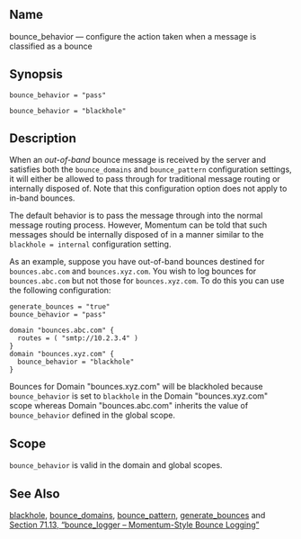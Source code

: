 <a name="conf.ref.bounce_behavior"></a>
## Name

bounce_behavior — configure the action taken when a message is classified as a bounce

## Synopsis

`bounce_behavior = "pass"`

`bounce_behavior = "blackhole"`

<a name="idp23709280"></a>
## Description

When an *out-of-band* bounce message is received by the server and satisfies both the `bounce_domains` and `bounce_pattern` configuration settings, it will either be allowed to pass through for traditional message routing or internally disposed of. Note that this configuration option does not apply to in-band bounces.

The default behavior is to pass the message through into the normal message routing process. However, Momentum can be told that such messages should be internally disposed of in a manner similar to the `blackhole = internal` configuration setting.

As an example, suppose you have out-of-band bounces destined for `bounces.abc.com` and `bounces.xyz.com`. You wish to log bounces for `bounces.abc.com` but not those for `bounces.xyz.com`. To do this you can use the following configuration:

```
generate_bounces = "true"
bounce_behavior = "pass"

domain "bounces.abc.com" {
  routes = ( "smtp://10.2.3.4" )
}
domain "bounces.xyz.com" {
  bounce_behavior = "blackhole"
}
```

Bounces for Domain "bounces.xyz.com" will be blackholed because `bounce_behavior` is set to `blackhole` in the Domain "bounces.xyz.com" scope whereas Domain "bounces.abc.com" inherits the value of `bounce_behavior` defined in the global scope.

<a name="idp23718768"></a>
## Scope

`bounce_behavior` is valid in the domain and global scopes.

<a name="idp23721040"></a>
## See Also

[blackhole](conf.ref.blackhole.php "blackhole"), [bounce_domains](conf.ref.bounce_domains.php "bounce_domains"), [bounce_pattern](conf.ref.bounce_pattern.php "bounce_pattern"), [generate_bounces](conf.ref.generate_bounces.php "generate_bounces") and [Section 71.13, “bounce_logger – Momentum-Style Bounce Logging”](modules.bounce_logger.php "71.13. bounce_logger – Momentum-Style Bounce Logging")
